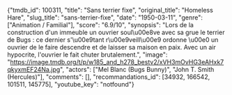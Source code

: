 {"tmdb_id": 100311, "title": "Sans terrier fixe", "original_title": "Homeless Hare", "slug_title": "sans-terrier-fixe", "date": "1950-03-11", "genre": ["Animation / Familial"], "score": "6.9/10", "synopsis": "Lors de la construction d'un immeuble un ouvrier soul\u00e8ve avec sa grue le terrier de Bugs : ce dernier s'\u00e9tant r\u00e9veill\u00e9 ordonne \u00e0 un ouvrier de le faire descendre et de laisser sa maison en paix. Avec un air hypocrite, l'ouvrier le fait chuter brutalement.", "image": "https://image.tmdb.org/t/p/w185_and_h278_bestv2/xVH3mOvHG3eAHxk7qkyxmEF24Na.jpg", "actors": ["Mel Blanc (Bugs Bunny)", "John T. Smith (Hercules)"], "comments": [], "recommandations_id": [34932, 166542, 101511, 145775], "youtube_key": "notfound"}